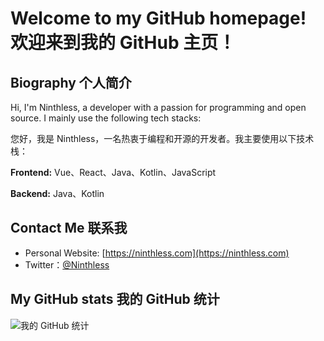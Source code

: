# Welcome to my GitHub homepage!   欢迎来到我的 GitHub 主页！

## Biography 个人简介

Hi, I'm Ninthless, a developer with a passion for programming and open source. I mainly use the following tech stacks:

您好，我是 Ninthless，一名热衷于编程和开源的开发者。我主要使用以下技术栈：

**Frontend:** Vue、React、Java、Kotlin、JavaScript

**Backend:** Java、Kotlin

## Contact Me 联系我

- Personal Website: [https://ninthless.com](https://ninthless.com)
- Twitter：[@Ninthless](https://twitter.com/Ninthless)

## My GitHub stats 我的 GitHub 统计

![我的 GitHub 统计](https://github-readme-stats.vercel.app/api?username=Ninthless&show_icons=true&theme=radical)
